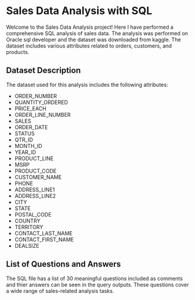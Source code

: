 # Sales Data Analysis with SQL

Welcome to the Sales Data Analysis project! Here I have performed a comprehensive SQL analysis of sales data. The analysis was performed on Oracle sql developer and the dataset was downloaded from kaggle. The dataset includes various attributes related to orders, customers, and products.

## Dataset Description
The dataset used for this analysis includes the following attributes:

- ORDER_NUMBER
- QUANTITY_ORDERED
- PRICE_EACH
- ORDER_LINE_NUMBER
- SALES
- ORDER_DATE
- STATUS
- QTR_ID
- MONTH_ID
- YEAR_ID
- PRODUCT_LINE
- MSRP
- PRODUCT_CODE
- CUSTOMER_NAME
- PHONE
- ADDRESS_LINE1
- ADDRESS_LINE2
- CITY
- STATE
- POSTAL_CODE
- COUNTRY
- TERRITORY
- CONTACT_LAST_NAME
- CONTACT_FIRST_NAME
- DEALSIZE

## List of Questions and Answers

The SQL file has a list of 30 meaningful questions included as comments and thier answers can be seen in the query outputs. These questions cover a wide range of sales-related analysis tasks.



















